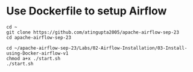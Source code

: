 # Use Dockerfile to setup Airflow
```
cd ~
git clone https://github.com/atingupta2005/apache-airflow-sep-23
cd apache-airflow-sep-23
```

```
cd ~/apache-airflow-sep-23/Labs/02-Airflow-Installation/03-Install-using-Docker-airflow-v1
chmod a+x ./start.sh
./start.sh
```

